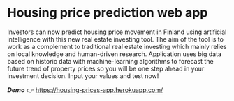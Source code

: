 # Housing price prediction web app 
Investors can now predict housing price movement in Finland using artificial intelligence with this new real estate investing tool.  The aim of the tool is to work as a complement to traditional real estate investing which mainly relies on local knowledge and human-driven research. Application uses big data based on historic data with machine-learning algorithms to forecast the future trend of property prices so you will be one step ahead in your investment decision.  Input your values and test now!


***Demo*** 👉 https://housing-prices-app.herokuapp.com/
